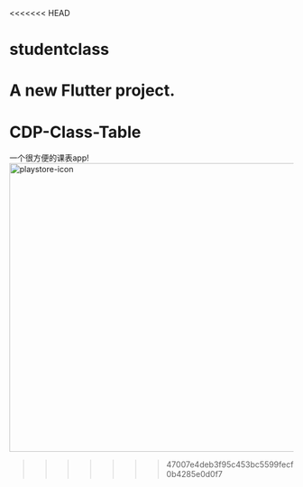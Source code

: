 <<<<<<< HEAD
# studentclass

A new Flutter project.
=======
# CDP-Class-Table
一个很方便的课表app!
<img width="512" height="512" alt="playstore-icon" src="https://github.com/user-attachments/assets/88885b54-7c21-4764-815e-0fd49dd68345" />

>>>>>>> 47007e4deb3f95c453bc5599fecf0b4285e0d0f7
